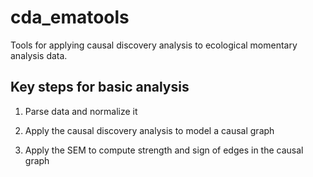 # cda_ematools

Tools for applying causal discovery analysis to ecological momentary analysis data.

## Key steps for basic analysis

1. Parse data and normalize it

1. Apply the causal discovery analysis to model a causal graph

1. Apply the SEM to compute strength and sign of edges in the causal graph


